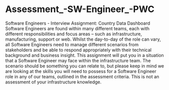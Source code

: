 # Assessment_-SW-Engineer_-PWC
 Software Engineers - Interview Assignment: Country Data Dashboard 
Software Engineers are found within many different teams, each with different responsibilities and focus areas – such as infrastructure, manufacturing, support or web. Whilst the day-to-day of the role can vary, all Software Engineers need to manage different scenarios from stakeholders and be able to respond appropriately with their technical background and business insight. 
This assignment will put you in a situation that a Software Engineer may face within the infrastructure team. The scenario should be something you can relate to, but please keep in mind we are looking at the skills you will need to possess for a Software Engineer role in any of our teams, outlined in the assessment criteria. This is not an assessment of your infrastructure knowledge. 

